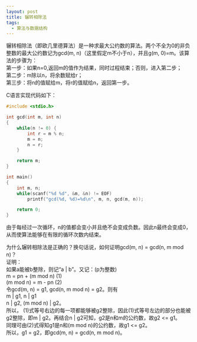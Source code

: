 ```yaml
---
layout: post
title: 辗转相除法
tags:
  - 算法与数据结构
---
```


辗转相除法（即欧几里德算法）是一种求最大公约数的算法。两个不全为0的非负整数的最大公约数记为gcd(m, n)（这里假定m不小于n），并且g(m, 0)=m。该算法的步骤为：  
第一步：如果n=0,返回m的值作为结果，同时过程结束；否则，进入第二步；  
第二步：m除以n，将余数赋给r；  
第三步：将n的值赋给m，将r的值赋给n，返回第一步。  

C语言实现代码如下：
```c
#include <stdio.h>

int gcd(int m, int n)
{
	while(n != 0) {
		int r = m % n;
		m = n;
		n = r;
	}

	return m;
}

int main()
{
	int m, n;
	while(scanf("%d %d", &m, &n) != EOF)
		printf("gcd(%d, %d)=%d\n", m, n, gcd(m, n));

	return 0;
}
```

由于每经过一次循环，n的值都会变小并且绝不会变成负数。因此n最终会变成0，从而使算法能够在有限的循环次数内结束。

为什么辗转相除法是正确的？换句话说，如何证明gcd(m, n) = gcd(n, m mod n)？  
证明：  
	如果a能被b整除，则记“a | b”。又记：(p为整数)  
		m = pn + (m mod n)   (1)  
		(m mod n) = m - pn   (2)    
	令gcd(m, n) = g1, gcd(n, m mod n) = g2。则有  
		m | g1, n | g1  
		n | g2, (m mod n) | g2。  
	所以， (1)式等号右边的每一项都能够被g2整除，因此(1)式等号左边的部分也能被g2整除，即m | g2。再结合n | g2可知，g2是n和m的公约数，故g2 <= g1。    
	同理可由(2)式得知g1是n和(m mod n)的公约数，故g1 <= g2。  
	所以，g1 = g2，即gcd(m, n) = gcd(n, m mod n)。



